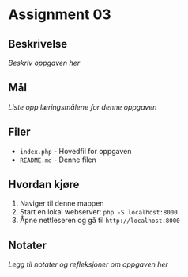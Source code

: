 # Assignment 03

## Beskrivelse
_Beskriv oppgaven her_

## Mål
_Liste opp læringsmålene for denne oppgaven_

## Filer
- `index.php` - Hovedfil for oppgaven
- `README.md` - Denne filen

## Hvordan kjøre
1. Naviger til denne mappen
2. Start en lokal webserver: `php -S localhost:8000`
3. Åpne nettleseren og gå til `http://localhost:8000`

## Notater
_Legg til notater og refleksjoner om oppgaven her_